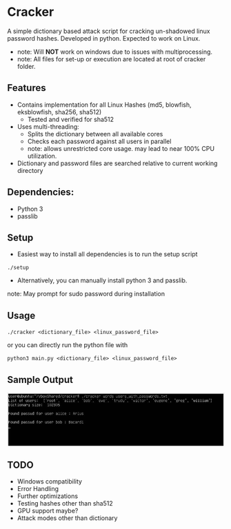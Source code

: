 # Cracker

A simple dictionary based attack script for cracking un-shadowed linux password hashes.
Developed in python. Expected to work on Linux.
- note: Will **NOT** work on windows due to issues with multiprocessing.
- note: All files for set-up or execution are located at root of cracker folder.

## Features

- Contains implementation for all Linux Hashes (md5, blowfish, eksblowfish, sha256, sha512)
    - Tested and verified for sha512
- Uses multi-threading:
    - Splits the dictionary between all available cores
    - Checks each password against all users in parallel
    - note: allows unrestricted core usage. may lead to near 100% CPU utilization.
- Dictionary and password files are searched relative to current working directory

## Dependencies:

- Python 3 
- passlib

## Setup

- Easiest way to install all dependencies is to run the setup script 
```setup_script
./setup
```
 - Alternatively, you can manually install python 3 and passlib.

note: May prompt for sudo password during installation

## Usage

```cracker_script
./cracker <dictionary_file> <linux_password_file>
```
or you can directly run the python file with
```python_script
python3 main.py <dictionary_file> <linux_password_file>
```

## Sample Output
![Sample Output](images/cracker_sample_output.JPG)


## TODO

- Windows compatibility
- Error Handling
- Further optimizations
- Testing hashes other than sha512
- GPU support maybe?
- Attack modes other than dictionary

